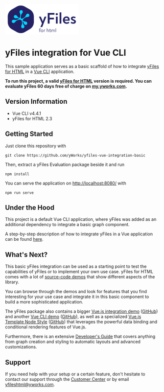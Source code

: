 <img src="./src/assets/yfiles-logo.svg" alt="yFiles logo" height="100"/>

# yFiles integration for Vue CLI

This sample application serves as a basic scaffold of how to integrate [yFiles for HTML](https://www.yworks.com/products/yfiles-for-html) in a [Vue CLI](https://cli.vuejs.org/) application.

**To run this project, a valid [yFiles for HTML](https://www.yworks.com/products/yfiles-for-html) version is required. You can evaluate yFiles 60 days free of charge on [my.yworks.com](https://my.yworks.com/signup?product=YFILES_HTML_EVAL).**

## Version Information

- Vue CLI v4.4.1
- yFiles for HTML 2.3

## Getting Started

Just clone this repository with

```
git clone https://github.com/yWorks/yfiles-vue-integration-basic
```

Then, extract a yFiles Evaluation package beside it and run

```
npm install
```

You can serve the application on [http://localhost:8080/](http://localhost:8080/) with

```
npm run serve
```

## Under the Hood

This project is a default Vue CLI application, where yFiles was added as an additional dependency to integrate a basic graph component.

A step-by-step description of how to integrate yFiles in a Vue application can be found [here](integration-howto.md).

## What's Next?

This basic yFiles integration can be used as a starting point to test the capabilities of yFiles or to implement your own use case. yFiles for HTML comes with a lot of [source-code demos](https://live.yworks.com/demos/index.html) that show different aspects of the library.

You can browse through the demos and look for features that you find interesting for your use case and integrate it in this basic component to build a more sophisticated application.

The yFiles package also contains a bigger [Vue.js integration demo](https://live.yworks.com/demos/toolkit/vuejs/index.html) ([GitHub](https://github.com/yWorks/yfiles-for-html-demos/blob/master/demos/toolkit/vuejs)) and another [Vue CLI demo](https://live.yworks.com/demos/toolkit/vue-cli/index.html) ([GitHub](https://github.com/yWorks/yfiles-for-html-demos/tree/master/demos/toolkit/vue-cli)), as well as a specialized [Vue.js Template Node Style](https://live.yworks.com/demos/style/vuejstemplatenodestyle/index.html) ([GitHub](https://github.com/yWorks/yfiles-for-html-demos/tree/master/demos/style/vuejstemplatenodestyle)) that leverages the powerful data binding and conditional rendering features of Vue.js.

Furthermore, there is an extensive [Developer's Guide](https://docs.yworks.com/yfileshtml/#/dguide/introduction#top) that covers anything from graph creation and styling to automatic layouts and advanced customizations.

## Support

If you need help with your setup or a certain feature, don't hesitate to contact our support
through the [Customer Center](https://my.yworks.com/) or by email [yfileshtml@yworks.com](mailto:yfileshtml@yworks.com).
